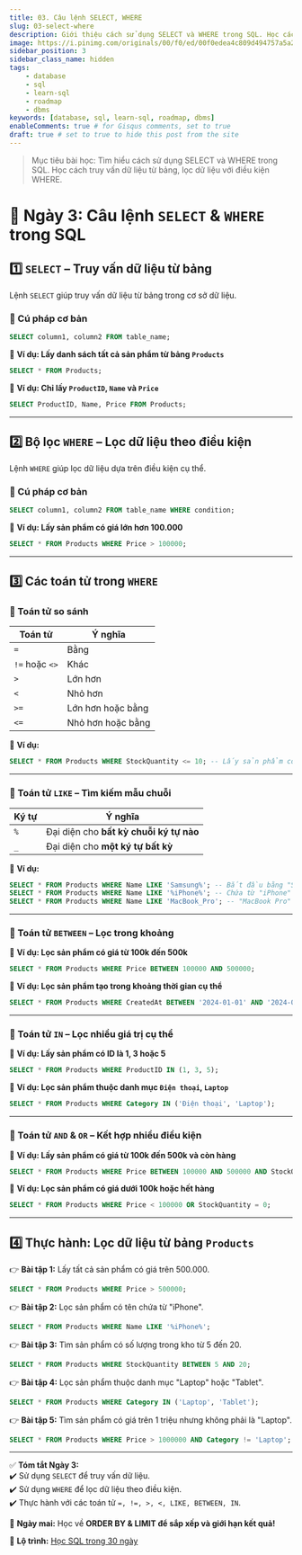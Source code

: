 ```yaml
---
title: 03. Câu lệnh SELECT, WHERE
slug: 03-select-where
description: Giới thiệu cách sử dụng SELECT và WHERE trong SQL. Học cách truy vấn dữ liệu từ bảng, lọc dữ liệu với điều kiện WHERE.
image: https://i.pinimg.com/originals/00/f0/ed/00f0edea4c809d494757a5a251291cfe.jpg
sidebar_position: 3
sidebar_class_name: hidden
tags:
    - database
    - sql
    - learn-sql
    - roadmap
    - dbms
keywords: [database, sql, learn-sql, roadmap, dbms]
enableComments: true # for Gisqus comments, set to true
draft: true # set to true to hide this post from the site
---
```


> Mục tiêu bài học: Tìm hiểu cách sử dụng SELECT và WHERE trong SQL. Học cách truy vấn dữ liệu từ bảng, lọc dữ liệu với điều kiện WHERE.

# 📌 Ngày 3: Câu lệnh `SELECT` & `WHERE` trong SQL  

## **1️⃣ `SELECT` – Truy vấn dữ liệu từ bảng**  
Lệnh `SELECT` giúp truy vấn dữ liệu từ bảng trong cơ sở dữ liệu.  
### **🔹 Cú pháp cơ bản**  
```sql
SELECT column1, column2 FROM table_name;
```
📌 **Ví dụ: Lấy danh sách tất cả sản phẩm từ bảng `Products`**  
```sql
SELECT * FROM Products;
```
📌 **Ví dụ: Chỉ lấy `ProductID`, `Name` và `Price`**  
```sql
SELECT ProductID, Name, Price FROM Products;
```

---

## **2️⃣ Bộ lọc `WHERE` – Lọc dữ liệu theo điều kiện**  
Lệnh `WHERE` giúp lọc dữ liệu dựa trên điều kiện cụ thể.  
### **🔹 Cú pháp cơ bản**  
```sql
SELECT column1, column2 FROM table_name WHERE condition;
```
📌 **Ví dụ: Lấy sản phẩm có giá lớn hơn 100.000**  
```sql
SELECT * FROM Products WHERE Price > 100000;
```

---

## **3️⃣ Các toán tử trong `WHERE`**  

### **🔹 Toán tử so sánh**  
| Toán tử | Ý nghĩa |
|---------|--------|
| `=`     | Bằng |
| `!=` hoặc `<>` | Khác |
| `>`     | Lớn hơn |
| `<`     | Nhỏ hơn |
| `>=`    | Lớn hơn hoặc bằng |
| `<=`    | Nhỏ hơn hoặc bằng |

📌 **Ví dụ:**  
```sql
SELECT * FROM Products WHERE StockQuantity <= 10; -- Lấy sản phẩm có số lượng <= 10
```

---

### **🔹 Toán tử `LIKE` – Tìm kiếm mẫu chuỗi**  
| Ký tự | Ý nghĩa |
|--------|--------|
| `%`    | Đại diện cho **bất kỳ chuỗi ký tự nào** |
| `_`    | Đại diện cho **một ký tự bất kỳ** |

📌 **Ví dụ:**  
```sql
SELECT * FROM Products WHERE Name LIKE 'Samsung%'; -- Bắt đầu bằng "Samsung"
SELECT * FROM Products WHERE Name LIKE '%iPhone%'; -- Chứa từ "iPhone"
SELECT * FROM Products WHERE Name LIKE 'MacBook_Pro'; -- "MacBook Pro" hoặc "MacBook-Pro"
```

---

### **🔹 Toán tử `BETWEEN` – Lọc trong khoảng**  
📌 **Ví dụ: Lọc sản phẩm có giá từ 100k đến 500k**  
```sql
SELECT * FROM Products WHERE Price BETWEEN 100000 AND 500000;
```
📌 **Ví dụ: Lọc sản phẩm tạo trong khoảng thời gian cụ thể**  
```sql
SELECT * FROM Products WHERE CreatedAt BETWEEN '2024-01-01' AND '2024-02-23';
```

---

### **🔹 Toán tử `IN` – Lọc nhiều giá trị cụ thể**  
📌 **Ví dụ: Lấy sản phẩm có ID là 1, 3 hoặc 5**  
```sql
SELECT * FROM Products WHERE ProductID IN (1, 3, 5);
```
📌 **Ví dụ: Lọc sản phẩm thuộc danh mục `Điện thoại`, `Laptop`**  
```sql
SELECT * FROM Products WHERE Category IN ('Điện thoại', 'Laptop');
```

---

### **🔹 Toán tử `AND` & `OR` – Kết hợp nhiều điều kiện**  
📌 **Ví dụ: Lấy sản phẩm có giá từ 100k đến 500k và còn hàng**  
```sql
SELECT * FROM Products WHERE Price BETWEEN 100000 AND 500000 AND StockQuantity > 0;
```
📌 **Ví dụ: Lọc sản phẩm có giá dưới 100k hoặc hết hàng**  
```sql
SELECT * FROM Products WHERE Price < 100000 OR StockQuantity = 0;
```

---

## **4️⃣ Thực hành: Lọc dữ liệu từ bảng `Products`**  
👉 **Bài tập 1:** Lấy tất cả sản phẩm có giá trên 500.000.  
```sql
SELECT * FROM Products WHERE Price > 500000;
```
👉 **Bài tập 2:** Lọc sản phẩm có tên chứa từ "iPhone".  
```sql
SELECT * FROM Products WHERE Name LIKE '%iPhone%';
```
👉 **Bài tập 3:** Tìm sản phẩm có số lượng trong kho từ 5 đến 20.  
```sql
SELECT * FROM Products WHERE StockQuantity BETWEEN 5 AND 20;
```
👉 **Bài tập 4:** Lọc sản phẩm thuộc danh mục "Laptop" hoặc "Tablet".  
```sql
SELECT * FROM Products WHERE Category IN ('Laptop', 'Tablet');
```
👉 **Bài tập 5:** Tìm sản phẩm có giá trên 1 triệu nhưng không phải là "Laptop".  
```sql
SELECT * FROM Products WHERE Price > 1000000 AND Category != 'Laptop';
```

---

✅ **Tóm tắt Ngày 3:**  
✔️ Sử dụng `SELECT` để truy vấn dữ liệu.  
✔️ Sử dụng `WHERE` để lọc dữ liệu theo điều kiện.  
✔️ Thực hành với các toán tử `=, !=, >, <, LIKE, BETWEEN, IN`.  

🚀 **Ngày mai:** Học về **ORDER BY & LIMIT để sắp xếp và giới hạn kết quả!**

📌 **Lộ trình:** [Học SQL trong 30 ngày](00.%2030-Day%20SQL%20Learning%20Roadmap.md)